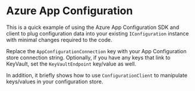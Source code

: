 # Azure App Configuration
This is a quick example of using the Azure App Configuration SDK and client to plug configuration data into your existing `IConfiguration` instance with minimal changes required to the code. 

Replace the `AppConfigurationConnection` key with your App Configuration store connection string. Optionally, if you have any keys that link to KeyVault, set the `KeyVaultEndpoint` key/value as well. 

In addition, it briefly shows how to use `ConfigurationClient` to manipulate keys/values in your configuration store.